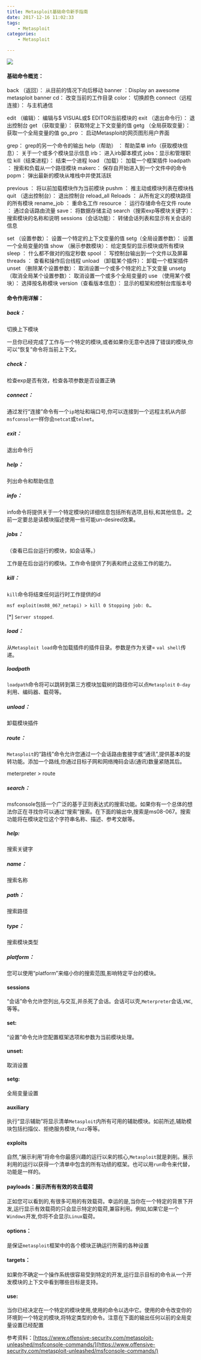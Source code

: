 ```yaml
---
title: Metasploit基础命令新手指南
date: 2017-12-16 11:02:33
tags: 
	- Metasploit
categories:
	- Metasploit

---
```


![](https://ws1.sinaimg.cn/large/006Y6f53gy1fnlui409j3j30lr0kzt9v.jpg)
<!--more-->

#### 基础命令概览：

back （返回）： 从目前的情况下向后移动
banner ：Display an awesome metasploit banner
cd： 改变当前的工作目录
color： 切换颜色
connect（远程连接）： 与主机通信

<!--more-->

edit （编辑）： 编辑与$ VISUAL或$ EDITOR当前模块的
exit （退出命令行）： 退出控制台
get （获取变量）： 获取特定上下文变量的值
getg （全局获取变量）： 获取一个全局变量的值
go_pro ： 启动Metasploit的网页图形用户界面


grep： grep的另一个命令的输出
help（帮助） ： 帮助菜单
info（获取模块信息）： 关于一个或多个模块显示信息
irb： 进入irb脚本模式
jobs：显示和管理职位
kill（结束进程）： 结束一个进程
load （加载）： 加载一个框架插件
loadpath ： 搜索和负载从一个路径模块
makerc： 保存自开始进入到一个文件中的命令
popm： 弹出最新的模块从堆栈中并使其活跃

previous ： 将以前加载模块作为当前模块
pushm ： 推主动或模块列表在模块栈
quit （退出控制台）： 退出控制台
reload_all Reloads ： 从所有定义的模块路径的所有模块
rename_job ： 重命名工作
resource ： 运行存储命令在文件
route ： 通过会话路由流量
save： 将数据存储主动
search（搜索exp等模块关键字）： 搜索模块的名称和说明
sessions（会话功能）： 转储会话列表和显示有关会话的信息

set （设置参数）： 设置一个特定的上下文变量的值
setg（全局设置参数）： 设置一个全局变量的值
show （展示参数模块）： 给定类型的显示模块或所有模块
sleep ： 什么都不做对的指定秒数
spool ： 写控制台输出到一个文件以及屏幕
threads ： 查看和操作后台线程
unload （卸载某个插件）： 卸载一个框架插件
unset （删除某个设置参数）： 取消设置一个或多个特定的上下文变量
unsetg （取消全局某个设置参数）： 取消设置一个或多个全局变量的
use （使用某个模块）： 选择按名称模块
version（查看版本信息）： 显示的框架和控制台库版本号



#### 命令作用详解：

##### back：
切换上下模块

一旦你已经完成了工作与一个特定的模块,或者如果你无意中选择了错误的模块,你可以“恢复”命令将当前上下文。

##### check：
检查exp是否有效，检查各项参数是否设置正确

##### connect：
通过发行“连接”命令有一个`ip`地址和端口号,你可以连接到一个远程主机从内部`msfconsole`一样你会`netcat`或`telnet`。



##### exit：
退出命令行



##### help：
列出命令和帮助信息


##### info：
info命令将提供关于一个特定模块的详细信息包括所有选项,目标,和其他信息。之前一定要总是读模块描述使用一些可能un-desired效果。



##### jobs：
（查看已后台运行的模块，如会话等。）

工作是在后台运行的模块。工作命令提供了列表和终止这些工作的能力。



##### kill：
`kill`命令将结束任何运行时工作提供的id

`msf exploit(ms08_067_netapi) > kill 0
Stopping job: 0…`

[*] `Server stopped`.



##### load：
从`Metasploit load`命令加载插件的插件目录。参数是作为关键= `val shell`传递。




#####  loadpath
`loadpath`命令将可以跳转到第三方模块加载树的路径你可以点`Metasploit` `0-day`利用、编码器、载荷等。


#####  unload：
卸载模块插件



#####  route：
`Metasploit`的“路线”命令允许您通过一个会话路由套接字或“通讯”,提供基本的旋转功能。添加一个路线,你通过目标子网和网络掩码会话(通讯)数量紧随其后。

 meterpreter > route


#####   search：
msfconsole包括一个广泛的基于正则表达式的搜索功能。如果你有一个总体的想法你正在寻找你可以通过“搜索”搜索。在下面的输出中,搜索是ms08-067。搜索功能将在模块定位这个字符串名称、描述、参考文献等。



##### help:
搜索关键字

##### name：
搜索名称

##### path：
搜索路径


##### type：
搜索模块类型


##### platform：
您可以使用“platform”来缩小你的搜索范围,影响特定平台的模块。



#### sessions
“会话”命令允许您列出,与交互,并杀死了会话。会话可以壳,`Meterpreter`会话,`VNC`,等等。

#### set:
“设置”命令允许您配置框架选项和参数为当前模块处理。



#### unset:
取消设置


#### setg:
全局变量设置


#### auxiliary
执行“显示辅助”将显示清单`Metasploit`内所有可用的辅助模块。如前所述,辅助模块包括扫描仪、拒绝服务模块,`fuzz`等等。


#### exploits
自然,“展示利用”将命令你最感兴趣的运行以来的核心,`Metasploit`就是剥削。展示利用的运行以获得一个清单中包含的所有功绩的框架。也可以用`run`命令来代替，功能是一样的。


####  payloads：展示所有有效的攻击载荷
正如您可以看到的,有很多可用的有效载荷。幸运的是,当你在一个特定的背景下开发,运行显示有效载荷的只会显示特定的载荷,兼容利用。例如,如果它是一个`Windows`开发,你将不会显示`Linux`载荷。


####  options：

是保证`metasploit`框架中的各个模块正确运行所需的各种设置





####  targets：


如果你不确定一个操作系统很容易受到特定的开发,运行显示目标的命令从一个开发模块的上下文中看到哪些目标是支持。




####   use:
当你已经决定在一个特定的模块使用,使用的命令以选中它。使用的命令改变你的环境到一个特定的模块,将特定类型的命令。注意在下面的输出任何以前的全局变量设置已经配置


 参考资料：[https://www.offensive-security.com/metasploit-unleashed/msfconsole-commands/](https://www.offensive-security.com/metasploit-unleashed/msfconsole-commands/)








